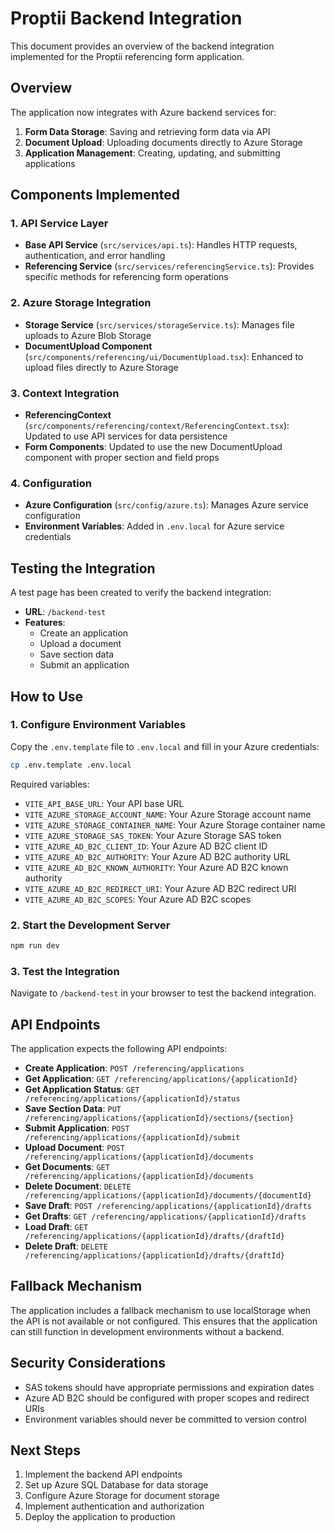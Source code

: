 # Proptii Backend Integration

This document provides an overview of the backend integration implemented for the Proptii referencing form application.

## Overview

The application now integrates with Azure backend services for:

1. **Form Data Storage**: Saving and retrieving form data via API
2. **Document Upload**: Uploading documents directly to Azure Storage
3. **Application Management**: Creating, updating, and submitting applications

## Components Implemented

### 1. API Service Layer

- **Base API Service** (`src/services/api.ts`): Handles HTTP requests, authentication, and error handling
- **Referencing Service** (`src/services/referencingService.ts`): Provides specific methods for referencing form operations

### 2. Azure Storage Integration

- **Storage Service** (`src/services/storageService.ts`): Manages file uploads to Azure Blob Storage
- **DocumentUpload Component** (`src/components/referencing/ui/DocumentUpload.tsx`): Enhanced to upload files directly to Azure Storage

### 3. Context Integration

- **ReferencingContext** (`src/components/referencing/context/ReferencingContext.tsx`): Updated to use API services for data persistence
- **Form Components**: Updated to use the new DocumentUpload component with proper section and field props

### 4. Configuration

- **Azure Configuration** (`src/config/azure.ts`): Manages Azure service configuration
- **Environment Variables**: Added in `.env.local` for Azure service credentials

## Testing the Integration

A test page has been created to verify the backend integration:

- **URL**: `/backend-test`
- **Features**:
  - Create an application
  - Upload a document
  - Save section data
  - Submit an application

## How to Use

### 1. Configure Environment Variables

Copy the `.env.template` file to `.env.local` and fill in your Azure credentials:

```bash
cp .env.template .env.local
```

Required variables:
- `VITE_API_BASE_URL`: Your API base URL
- `VITE_AZURE_STORAGE_ACCOUNT_NAME`: Your Azure Storage account name
- `VITE_AZURE_STORAGE_CONTAINER_NAME`: Your Azure Storage container name
- `VITE_AZURE_STORAGE_SAS_TOKEN`: Your Azure Storage SAS token
- `VITE_AZURE_AD_B2C_CLIENT_ID`: Your Azure AD B2C client ID
- `VITE_AZURE_AD_B2C_AUTHORITY`: Your Azure AD B2C authority URL
- `VITE_AZURE_AD_B2C_KNOWN_AUTHORITY`: Your Azure AD B2C known authority
- `VITE_AZURE_AD_B2C_REDIRECT_URI`: Your Azure AD B2C redirect URI
- `VITE_AZURE_AD_B2C_SCOPES`: Your Azure AD B2C scopes

### 2. Start the Development Server

```bash
npm run dev
```

### 3. Test the Integration

Navigate to `/backend-test` in your browser to test the backend integration.

## API Endpoints

The application expects the following API endpoints:

- **Create Application**: `POST /referencing/applications`
- **Get Application**: `GET /referencing/applications/{applicationId}`
- **Get Application Status**: `GET /referencing/applications/{applicationId}/status`
- **Save Section Data**: `PUT /referencing/applications/{applicationId}/sections/{section}`
- **Submit Application**: `POST /referencing/applications/{applicationId}/submit`
- **Upload Document**: `POST /referencing/applications/{applicationId}/documents`
- **Get Documents**: `GET /referencing/applications/{applicationId}/documents`
- **Delete Document**: `DELETE /referencing/applications/{applicationId}/documents/{documentId}`
- **Save Draft**: `POST /referencing/applications/{applicationId}/drafts`
- **Get Drafts**: `GET /referencing/applications/{applicationId}/drafts`
- **Load Draft**: `GET /referencing/applications/{applicationId}/drafts/{draftId}`
- **Delete Draft**: `DELETE /referencing/applications/{applicationId}/drafts/{draftId}`

## Fallback Mechanism

The application includes a fallback mechanism to use localStorage when the API is not available or not configured. This ensures that the application can still function in development environments without a backend.

## Security Considerations

- SAS tokens should have appropriate permissions and expiration dates
- Azure AD B2C should be configured with proper scopes and redirect URIs
- Environment variables should never be committed to version control

## Next Steps

1. Implement the backend API endpoints
2. Set up Azure SQL Database for data storage
3. Configure Azure Storage for document storage
4. Implement authentication and authorization
5. Deploy the application to production 